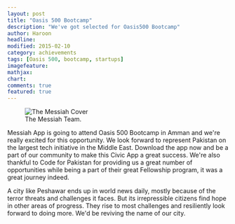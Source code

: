 ```yaml
---
layout: post
title: "Oasis 500 Bootcamp"
description: "We've got selected for Oasis500 Bootcamp"
author: Haroon
headline:
modified: 2015-02-10
category: achievements
tags: [Oasis 500, bootcamp, startups]
imagefeature:
mathjax:
chart:
comments: true
featured: true
---
```

<figure>
  <img src="{{ site.url }}/images/team.jpg" alt="The Messiah Cover">
  <figcaption>The Messiah Team.</figcaption>
</figure>

Messiah App is going to attend Oasis 500 Bootcamp in Amman and we're really excited for this opportunity. We look forward to represent Pakistan on the largest tech initiative in the Middle East. Download the app now and be a part of our community to make this Civic App a great success. We're also thankful to Code for Pakistan for providing us a great number of opportunities while being a part of their great Fellowship program, it was a great journey indeed.

A city like Peshawar ends up in world news daily, mostly because of the terror threats and challenges it faces. But its irrepressible citizens find hope in other areas of progress. They rise to most challenges and resiliently look forward to doing more. We'd be reviving the name of our city.

